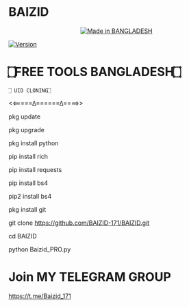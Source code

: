 # BAIZID
<p align="center">
<a href="https://BAIZID-171.github.io/"><img title="Made in BANGLADESH" src="https://img.shields.io/badge/MADE%20IN-BANGLADESH-SCRIPT?colorA=%23ff8100&colorB=%23017e40&colorC=%23ff0000&style=for-the-badge"></a>

<a href="https://BAIZID-171.github.io/"><img title="Version" src="https://img.shields.io/badge/Version-2.0.4-green.svg?style=flat-square"></a>
# ۝FREE TOOLS BANGLADESH۝   
    ۝ UID CLONING۝ 
<<=====∆======∆====>>

pkg update

pkg upgrade

pkg install python

pip install rich

pip install requests

pip install bs4

pip2 install bs4

pkg install git

git clone https://github.com/BAIZID-171/BAIZID.git

cd BAIZID 

python Baizid_PRO.py

# Join MY TELEGRAM GROUP 
 https://t.me/Baizid_171
